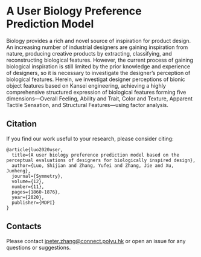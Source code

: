 # A User Biology Preference Prediction Model 
Biology provides a rich and novel source of inspiration for product design. An increasing number of industrial designers are gaining inspiration from nature, producing creative products by extracting, classifying, and reconstructing biological features. However, the current process of gaining biological inspiration is still limited by the prior knowledge and experience of designers, so it is necessary to investigate the designer’s perception of biological features. Herein, we investigat designer perceptions of bionic object features based on Kansei engineering, achieving a highly comprehensive structured expression of biological features forming five dimensions—Overall Feeling, Ability and Trait, Color and Texture, Apparent Tactile Sensation, and Structural Features—using factor analysis. 
 
## Citation
If you find our work useful to your research, please consider citing:
```
@article{luo2020user,
  title={A user biology preference prediction model based on the perceptual evaluations of designers for biologically inspired design},
  author={Luo, Shijian and Zhang, Yufei and Zhang, Jie and Xu, Junheng},
  journal={Symmetry},
  volume={12},
  number={11},
  pages={1860-1876},
  year={2020},
  publisher={MDPI}
}
```
## Contacts
Please contact  jpeter.zhang@connect.polyu.hk  or open an issue for any questions or suggestions.
